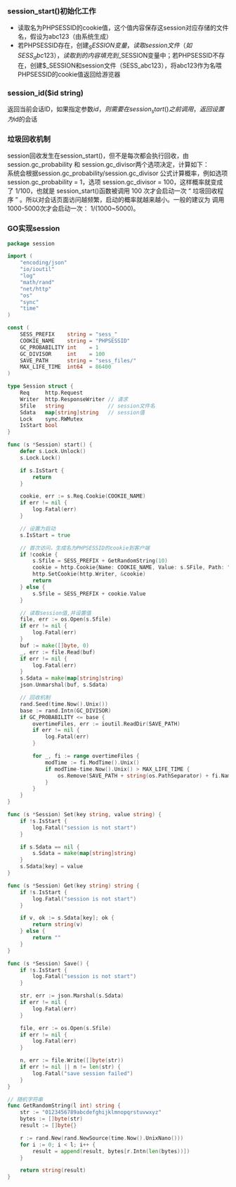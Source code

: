### session_start()初始化工作
- 读取名为PHPSESSID的cookie值，这个值内容保存这session对应存储的文件名，假设为abc123（由系统生成）
- 若PHPSESSID存在，创建$_SESSION变量，读取session文件（如SESS_abc123），读取到的内容填充到$_SESSION变量中；若PHPSESSID不存在，创建$_SESSION和session文件（SESS_abc123），将abc123作为名喂PHPSESSID的cookie值返回给游览器

### session_id($id string)
返回当前会话ID，如果指定参数$id，则需要在session_start()之前调用，返回设置为$id的会话

### 垃圾回收机制
session回收发生在session_start()，但不是每次都会执行回收，由session.gc_probability 和 session.gc_divisor两个选项决定，计算如下：  
系统会根据session.gc_probability/session.gc_divisor 公式计算概率，例如选项 session.gc_probability = 1，选项 session.gc_divisor = 100，这样概率就变成了 1/100，也就是 session_start()函数被调用 100 次才会启动一次 “ 垃圾回收程序 ” 。所以对会话页面访问越频繁，启动的概率就越来越小。一般的建议为 调用1000-5000次才会启动一次： 1/(1000~5000)。

### GO实现session
```go
package session

import (
	"encoding/json"
	"io/ioutil"
	"log"
	"math/rand"
	"net/http"
	"os"
	"sync"
	"time"
)

const (
	SESS_PREFIX    string = "sess_"
	COOKIE_NAME    string = "PHPSESSID"
	GC_PROBABILITY int    = 1
	GC_DIVISOR     int    = 100
	SAVE_PATH      string = "sess_files/"
	MAX_LIFE_TIME  int64  = 86400
)

type Session struct {
	Req     http.Request
	Writer  http.ResponseWriter // 请求
	Sfile   string              // session文件名
	Sdata   map[string]string   // session值
	Lock    sync.RWMutex
	IsStart bool
}

func (s *Session) start() {
	defer s.Lock.Unlock()
	s.Lock.Lock()

	if s.IsStart {
		return
	}

	cookie, err := s.Req.Cookie(COOKIE_NAME)
	if err != nil {
		log.Fatal(err)
	}

	// 设置为启动
	s.IsStart = true

	// 首次访问，生成名为PHPSESSID的cookie到客户端
	if !cookie {
		s.Sfile = SESS_PREFIX + GetRandomString(10)
		cookie = http.Cookie{Name: COOKIE_NAME, Value: s.SFile, Path: "/", MaxAge: "86400"}
		http.SetCookie(http.Writer, &cookie)
		return
	} else {
		s.Sfile = SESS_PREFIX + cookie.Value
	}

	// 读取session值,并设置值
	file, err := os.Open(s.Sfile)
	if err != nil {
		log.Fatal(err)
	}
	buf := make([]byte, 0)
	_, err := file.Read(buf)
	if err != nil {
		log.Fatal(err)
	}
	s.Sdata = make(map[string]string)
	json.Unmarshal(buf, s.Sdata)

	// 回收机制
	rand.Seed(time.Now().Unix())
	base := rand.Intn(GC_DIVISOR)
	if GC_PROBABILITY <= base {
		overtimeFiles, err := ioutil.ReadDir(SAVE_PATH)
		if err != nil {
			log.Fatal(err)
		}

		for _, fi := range overtimeFiles {
			modTime := fi.ModTime().Unix()
			if modTime-time.Now().Unix() > MAX_LIFE_TIME {
				os.Remove(SAVE_PATH + string(os.PathSeparator) + fi.Name())
			}
		}
	}
}

func (s *Session) Set(key string, value string) {
	if !s.IsStart {
		log.Fatal("session is not start")
	}

	if s.Sdata == nil {
		s.Sdata = make(map[string]string)
	}
	s.Sdata[key] = value
}

func (s *Session) Get(key string) string {
	if !s.IsStart {
		log.Fatal("session is not start")
	}

	if v, ok := s.Sdata[key]; ok {
		return string(v)
	} else {
		return ""
	}
}

func (s *Session) Save() {
	if !s.IsStart {
		log.Fatal("session is not start")
	}

	str, err := json.Marshal(s.Sdata)
	if err != nil {
		log.Fatal(err)
	}

	file, err := os.Open(s.Sfile)
	if err != nil {
		log.Fatal(err)
	}

	n, err := file.Write([]byte(str))
	if err != nil || n != len(str) {
		log.Fatal("save session failed")
	}
}

// 随机字符串
func GetRandomString(l int) string {
	str := "0123456789abcdefghijklmnopqrstuvwxyz"
	bytes := []byte(str)
	result := []byte{}

	r := rand.New(rand.NewSource(time.Now().UnixNano()))
	for i := 0; i < l; i++ {
		result = append(result, bytes[r.Intn(len(bytes))])
	}

	return string(result)
}

```